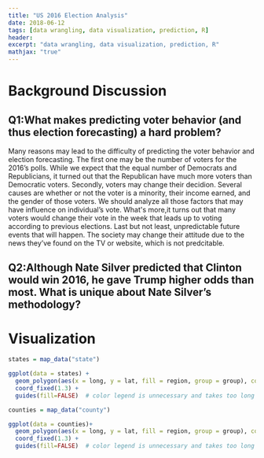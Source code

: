 ```yaml
---
title: "US 2016 Election Analysis"
date: 2018-06-12
tags: [data wrangling, data visualization, prediction, R]
header:
excerpt: "data wrangling, data visualization, prediction, R"
mathjax: "true"
---
```


# Background Discussion

## Q1:What makes predicting voter behavior (and thus election forecasting) a hard problem?

Many reasons may lead to the difficulty of predicting the voter behavior and election forecasting. The first one may be the number of voters for the
2016’s polls. While we expect that the equal number of Democrats and Republicians, it turned out that the Republican have much more voters than Democratic voters. Secondly, voters may change their decidion. Several causes are whether or not the voter is a minority, their income earned, and the gender of those voters. We should analyze all those factors that may have influence on individual’s vote. What's more,it turns out that
many voters would change their vote in the week that leads up to voting according to previous elections. Last but not least, unpredictable future events that will happen. The society may change their attitude due to the news they’ve found on the TV or website, which is not predcitable.

## Q2:Although Nate Silver predicted that Clinton would win 2016, he gave Trump higher odds than most. What is unique about Nate Silver’s methodology?



# Visualization

```r
states = map_data("state")

ggplot(data = states) + 
  geom_polygon(aes(x = long, y = lat, fill = region, group = group), color = "white") + 
  coord_fixed(1.3) +
  guides(fill=FALSE)  # color legend is unnecessary and takes too long
```

```r
counties = map_data("county")

ggplot(data = counties)+
  geom_polygon(aes(x = long, y = lat, fill = region, group = group), color = "white") + 
  coord_fixed(1.3) +
  guides(fill=FALSE)  # color legend is unnecessary and takes too long
```